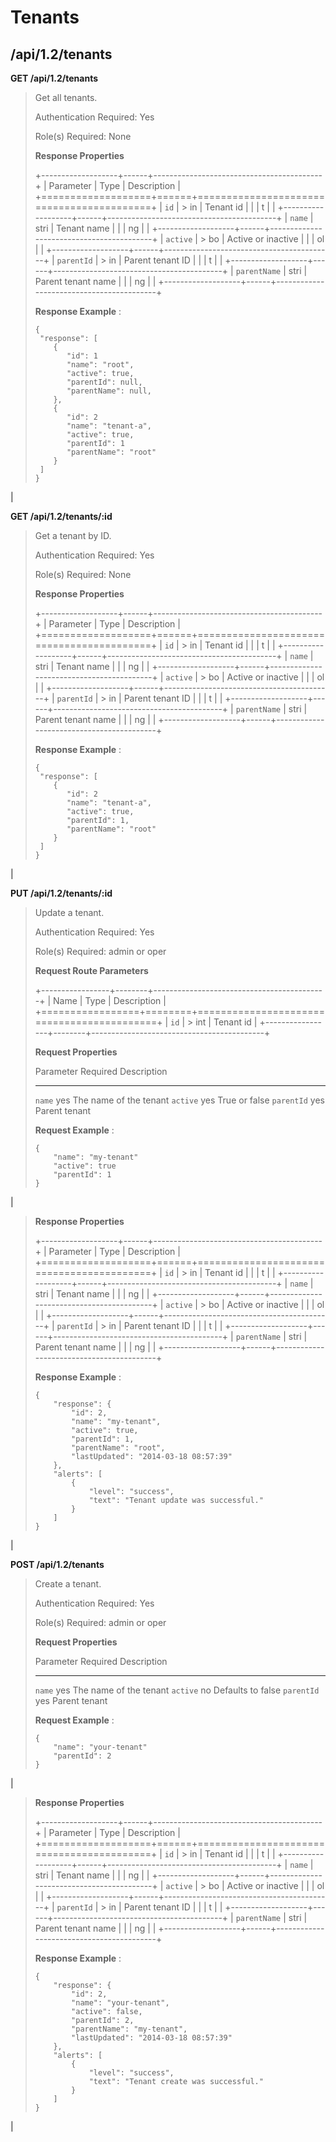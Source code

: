 Tenants
=======

/api/1.2/tenants
----------------

**GET /api/1.2/tenants**

> Get all tenants.
>
> Authentication Required: Yes
>
> Role(s) Required: None
>
> **Response Properties**
>
> +-------------------+------+------------------------------------------+
> | Parameter         | Type | Description                              |
> +===================+======+==========================================+
> | `id`              | > in | Tenant id                                |
> |                   | t    |                                          |
> +-------------------+------+------------------------------------------+
> | `name`            | stri | Tenant name                              |
> |                   | ng   |                                          |
> +-------------------+------+------------------------------------------+
> | `active`          | > bo | Active or inactive                       |
> |                   | ol   |                                          |
> +-------------------+------+------------------------------------------+
> | `parentId`        | > in | Parent tenant ID                         |
> |                   | t    |                                          |
> +-------------------+------+------------------------------------------+
> | `parentName`      | stri | Parent tenant name                       |
> |                   | ng   |                                          |
> +-------------------+------+------------------------------------------+
>
> **Response Example** :
>
>     {
>      "response": [
>         {
>            "id": 1
>            "name": "root",
>            "active": true,
>            "parentId": null,
>            "parentName": null,
>         },
>         {
>            "id": 2
>            "name": "tenant-a",
>            "active": true,
>            "parentId": 1
>            "parentName": "root"
>         }
>      ]
>     }

| 

**GET /api/1.2/tenants/:id**

> Get a tenant by ID.
>
> Authentication Required: Yes
>
> Role(s) Required: None
>
> **Response Properties**
>
> +-------------------+------+------------------------------------------+
> | Parameter         | Type | Description                              |
> +===================+======+==========================================+
> | `id`              | > in | Tenant id                                |
> |                   | t    |                                          |
> +-------------------+------+------------------------------------------+
> | `name`            | stri | Tenant name                              |
> |                   | ng   |                                          |
> +-------------------+------+------------------------------------------+
> | `active`          | > bo | Active or inactive                       |
> |                   | ol   |                                          |
> +-------------------+------+------------------------------------------+
> | `parentId`        | > in | Parent tenant ID                         |
> |                   | t    |                                          |
> +-------------------+------+------------------------------------------+
> | `parentName`      | stri | Parent tenant name                       |
> |                   | ng   |                                          |
> +-------------------+------+------------------------------------------+
>
> **Response Example** :
>
>     {
>      "response": [
>         {
>            "id": 2
>            "name": "tenant-a",
>            "active": true,
>            "parentId": 1,
>            "parentName": "root"
>         }
>      ]
>     }

| 

**PUT /api/1.2/tenants/:id**

> Update a tenant.
>
> Authentication Required: Yes
>
> Role(s) Required: admin or oper
>
> **Request Route Parameters**
>
> +-----------------+--------+-------------------------------------------+
> | Name            | Type   | Description                               |
> +=================+========+===========================================+
> | `id`            | > int  | Tenant id                                 |
> +-----------------+--------+-------------------------------------------+
>
> **Request Properties**
>
>   Parameter               Required      Description
>   ----------------------- ------------- -------------------------------
>   `name`                  yes           The name of the tenant
>   `active`                yes           True or false
>   `parentId`              yes           Parent tenant
>
> **Request Example** :
>
>     {
>         "name": "my-tenant"
>         "active": true
>         "parentId": 1
>     }

| 

> **Response Properties**
>
> +-------------------+------+------------------------------------------+
> | Parameter         | Type | Description                              |
> +===================+======+==========================================+
> | `id`              | > in | Tenant id                                |
> |                   | t    |                                          |
> +-------------------+------+------------------------------------------+
> | `name`            | stri | Tenant name                              |
> |                   | ng   |                                          |
> +-------------------+------+------------------------------------------+
> | `active`          | > bo | Active or inactive                       |
> |                   | ol   |                                          |
> +-------------------+------+------------------------------------------+
> | `parentId`        | > in | Parent tenant ID                         |
> |                   | t    |                                          |
> +-------------------+------+------------------------------------------+
> | `parentName`      | stri | Parent tenant name                       |
> |                   | ng   |                                          |
> +-------------------+------+------------------------------------------+
>
> **Response Example** :
>
>     {
>         "response": {
>             "id": 2,
>             "name": "my-tenant",
>             "active": true,
>             "parentId": 1,
>             "parentName": "root",
>             "lastUpdated": "2014-03-18 08:57:39"
>         },
>         "alerts": [
>             {
>                 "level": "success",
>                 "text": "Tenant update was successful."
>             }
>         ]
>     }

| 

**POST /api/1.2/tenants**

> Create a tenant.
>
> Authentication Required: Yes
>
> Role(s) Required: admin or oper
>
> **Request Properties**
>
>   Parameter               Required      Description
>   ----------------------- ------------- -------------------------------
>   `name`                  yes           The name of the tenant
>   `active`                no            Defaults to false
>   `parentId`              yes           Parent tenant
>
> **Request Example** :
>
>     {
>         "name": "your-tenant"
>         "parentId": 2
>     }

| 

> **Response Properties**
>
> +-------------------+------+------------------------------------------+
> | Parameter         | Type | Description                              |
> +===================+======+==========================================+
> | `id`              | > in | Tenant id                                |
> |                   | t    |                                          |
> +-------------------+------+------------------------------------------+
> | `name`            | stri | Tenant name                              |
> |                   | ng   |                                          |
> +-------------------+------+------------------------------------------+
> | `active`          | > bo | Active or inactive                       |
> |                   | ol   |                                          |
> +-------------------+------+------------------------------------------+
> | `parentId`        | > in | Parent tenant ID                         |
> |                   | t    |                                          |
> +-------------------+------+------------------------------------------+
> | `parentName`      | stri | Parent tenant name                       |
> |                   | ng   |                                          |
> +-------------------+------+------------------------------------------+
>
> **Response Example** :
>
>     {
>         "response": {
>             "id": 2,
>             "name": "your-tenant",
>             "active": false,
>             "parentId": 2,
>             "parentName": "my-tenant",
>             "lastUpdated": "2014-03-18 08:57:39"
>         },
>         "alerts": [
>             {
>                 "level": "success",
>                 "text": "Tenant create was successful."
>             }
>         ]
>     }

| 
